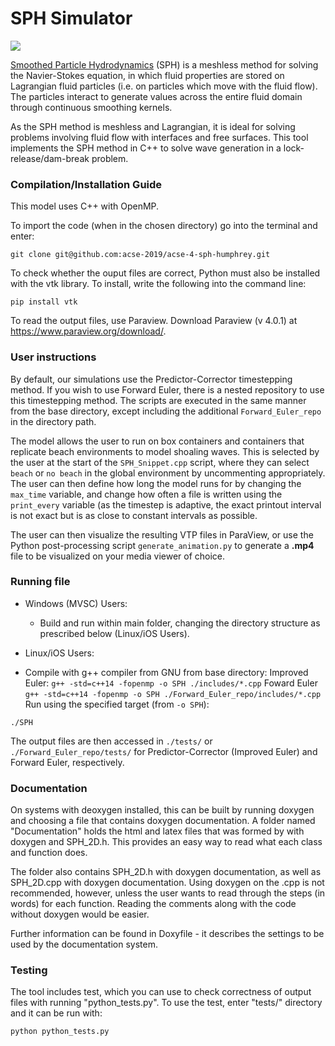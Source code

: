 # SPH Simulator

![](wave_velocity.gif)

[Smoothed Particle Hydrodynamics](https://en.wikipedia.org/wiki/Smoothed-particle_hydrodynamics) (SPH) is a meshless
method for solving the Navier-Stokes equation, in which fluid properties are stored on Lagrangian fluid particles (i.e. on
particles which move with the fluid flow). The particles interact to generate values across the entire fluid domain through
continuous smoothing kernels. 

As the SPH method is meshless and Lagrangian, it is ideal for solving problems involving fluid flow with interfaces and free 
surfaces. This tool implements the SPH method in C++ to solve wave generation in a lock-release/dam-break problem.

### Compilation/Installation Guide

This model uses C++ with OpenMP. 

To import the code (when in the chosen directory) go into the terminal and enter:
```
git clone git@github.com:acse-2019/acse-4-sph-humphrey.git
```
To check whether the ouput files are correct, Python must also be installed with the vtk library. To install, write the following into the command line:
```
pip install vtk
```
To read the output files, use Paraview. Download Paraview (v 4.0.1) at https://www.paraview.org/download/.

### User instructions

By default, our simulations use the Predictor-Corrector timestepping method. If you wish to use Forward Euler, there is a nested repository to use this timestepping method. The scripts are executed in the same manner from the base directory, except including the additional `Forward_Euler_repo` in the directory path.

The model allows the user to run on box containers and containers that replicate beach environments to model shoaling waves. This is selected by the user at the start of the `SPH_Snippet.cpp` script, where they can select `beach` or `no beach` in the global environment by uncommenting appropriately. The user can then define how long the model runs for by changing the `max_time` variable, and change how often a file is written using the `print_every` variable (as the timestep is adaptive, the exact printout interval is not exact but is as close to constant intervals as possible.

The user can then visualize the resulting VTP files in ParaView, or use the Python post-processing script `generate_animation.py` to generate a **.mp4** file to be visualized on your media viewer of choice.

### Running file

* Windows (MVSC) Users:
  - Build and run within main folder, changing the directory structure as prescribed below (Linux/iOS Users).
  
 * Linux/iOS Users:
  - Compile with g++ compiler from GNU from base directory:
  Improved Euler:
  `g++ -std=c++14 -fopenmp -o SPH ./includes/*.cpp`
  Foward Euler
  `g++ -std=c++14 -fopenmp -o SPH ./Forward_Euler_repo/includes/*.cpp` 
  Run using the specified target (from `-o SPH`):
  
  `./SPH`
  
  The output files are then accessed in `./tests/` or `./Forward_Euler_repo/tests/` for Predictor-Corrector (Improved Euler) and Forward Euler, respectively.

### Documentation

On systems with deoxygen installed, this can be built by running doxygen and choosing a file that contains doxygen documentation. A folder named "Documentation" holds the html and latex files that was formed by with doxygen and SPH_2D.h. This provides an easy way to read what each class and function does.

The folder also contains SPH_2D.h with doxygen documentation, as well as SPH_2D.cpp with doxygen documentation. Using doxygen on the .cpp is not recommended, however, unless the user wants to read through the steps (in words) for each function. Reading the comments along with the code without doxygen would be easier.

Further information can be found in Doxyfile - it describes the settings to be used by the documentation system.


### Testing

The tool includes test, which you can use to check correctness of output files with running "python_tests.py". To use the test, enter "tests/" directory and it can be run with:

```
python python_tests.py
```
